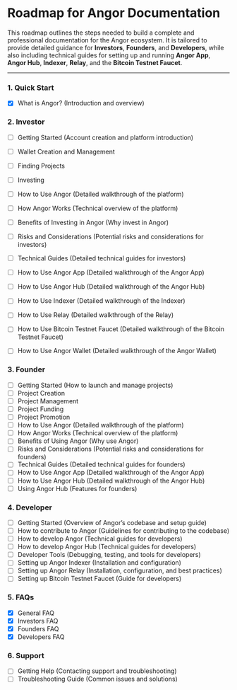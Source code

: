# Roadmap for Angor Documentation

This roadmap outlines the steps needed to build a complete and professional documentation for the Angor ecosystem. It is tailored to provide detailed guidance for **Investors**, **Founders**, and **Developers**, while also including technical guides for setting up and running **Angor App**, **Angor Hub**, **Indexer**, **Relay**, and the **Bitcoin Testnet Faucet**.

---

### 1. **Quick Start**
- [X] What is Angor? (Introduction and overview)

### 2. **Investor**
- [ ] Getting Started (Account creation and platform introduction)
- [ ] Wallet Creation and Management
- [ ] Finding Projects 
- [ ] Investing 
- [ ] How to Use Angor (Detailed walkthrough of the platform)
- [ ] How Angor Works (Technical overview of the platform)
- [ ] Benefits of Investing in Angor (Why invest in Angor)
- [ ] Risks and Considerations (Potential risks and considerations for investors)
- [ ] Technical Guides (Detailed technical guides for investors)
- [ ] How to Use Angor App (Detailed walkthrough of the Angor App)
- [ ] How to Use Angor Hub (Detailed walkthrough of the Angor Hub)
- [ ] How to Use Indexer (Detailed walkthrough of the Indexer)
- [ ] How to Use Relay (Detailed walkthrough of the Relay)
- [ ] How to Use Bitcoin Testnet Faucet (Detailed walkthrough of the Bitcoin Testnet
  Faucet)
- [ ] How to Use Angor Wallet (Detailed walkthrough of the Angor Wallet)


### 3. **Founder**
- [ ] Getting Started (How to launch and manage projects)
- [ ] Project Creation
- [ ] Project Management
- [ ] Project Funding
- [ ] Project Promotion
- [ ] How to Use Angor (Detailed walkthrough of the platform)
- [ ] How Angor Works (Technical overview of the platform)
- [ ] Benefits of Using Angor (Why use Angor)
- [ ] Risks and Considerations (Potential risks and considerations for founders)
- [ ] Technical Guides (Detailed technical guides for founders)
- [ ] How to Use Angor App (Detailed walkthrough of the Angor App)
- [ ] How to Use Angor Hub (Detailed walkthrough of the Angor Hub)
- [ ] Using Angor Hub (Features for founders)

### 4. **Developer**
- [ ] Getting Started (Overview of Angor’s codebase and setup guide)
- [ ] How to contribute to Angor (Guidelines for contributing to the codebase)
- [ ] How to develop Angor (Technical guides for developers)
- [ ] How to develop Angor Hub (Technical guides for developers)
- [ ] Developer Tools (Debugging, testing, and tools for developers)
- [ ] Setting up Angor Indexer (Installation and configuration)
- [ ] Setting up Angor Relay (Installation, configuration, and best practices)
- [ ] Setting up Bitcoin Testnet Faucet (Guide for developers)

### 5. **FAQs**
- [X] General FAQ
- [X] Investors FAQ
- [X] Founders FAQ
- [X] Developers FAQ

### 6. **Support**
- [ ] Getting Help (Contacting support and troubleshooting)
- [ ] Troubleshooting Guide (Common issues and solutions)

